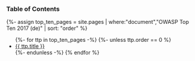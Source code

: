 ### Table of Contents
{%- assign top_ten_pages = site.pages | where:"document","OWASP Top Ten 2017 (de)" | sort: "order" %}
<ul>
{%- for ttp in top_ten_pages -%}
{%- unless ttp.order == 0 %}
<li><a href="{{site.baseurl}}{{ ttp.url }}">{{ ttp.title }}</a></li>
{%- endunless -%}
{% endfor %}
</ul>